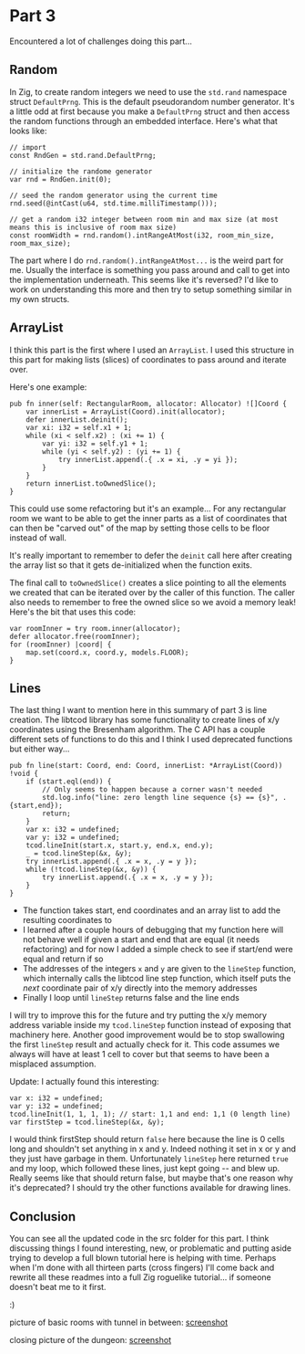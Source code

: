 # Part 3

Encountered a lot of challenges doing this part...

## Random

In Zig, to create random integers we need to use the `std.rand` namespace struct `DefaultPrng`. This is the default pseudorandom number generator. It's a little odd at first because you make a `DefaultPrng` struct and then access the random functions through an embedded interface. Here's what that looks like:

```zig
// import
const RndGen = std.rand.DefaultPrng;

// initialize the randome generator
var rnd = RndGen.init(0);

// seed the random generator using the current time
rnd.seed(@intCast(u64, std.time.milliTimestamp()));

// get a random i32 integer between room min and max size (at most means this is inclusive of room max size)
const roomWidth = rnd.random().intRangeAtMost(i32, room_min_size, room_max_size);
```

The part where I do `rnd.random().intRangeAtMost...` is the weird part for me. Usually the interface is something you pass around and call to get into the implementation underneath. This seems like it's reversed? I'd like to work on understanding this more and then try to setup something similar in my own structs.

## ArrayList

I think this part is the first where I used an `ArrayList`. I used this structure in this part for making lists (slices) of coordinates to pass around and iterate over.

Here's one example:

```zig
pub fn inner(self: RectangularRoom, allocator: Allocator) ![]Coord {
    var innerList = ArrayList(Coord).init(allocator);
    defer innerList.deinit();
    var xi: i32 = self.x1 + 1;
    while (xi < self.x2) : (xi += 1) {
        var yi: i32 = self.y1 + 1;
        while (yi < self.y2) : (yi += 1) {
            try innerList.append(.{ .x = xi, .y = yi });
        }
    }
    return innerList.toOwnedSlice();
}
```

This could use some refactoring but it's an example... For any rectangular room we want to be able to get the inner parts as a list of coordinates that can then be "carved out" of the map by setting those cells to be floor instead of wall.

It's really important to remember to defer the `deinit` call here after creating the array list so that it gets de-initialized when the function exits.

The final call to `toOwnedSlice()` creates a slice pointing to all the elements we created that can be iterated over by the caller of this function. The caller also needs to remember to free the owned slice so we avoid a memory leak! Here's the bit that uses this code:

```zig
var roomInner = try room.inner(allocator);
defer allocator.free(roomInner);
for (roomInner) |coord| {
    map.set(coord.x, coord.y, models.FLOOR);
}
```

## Lines

The last thing I want to mention here in this summary of part 3 is line creation. The libtcod library has some functionality to create lines of x/y coordinates using the Bresenham algorithm. The C API has a couple different sets of functions to do this and I think I used deprecated functions but either way...

```zig
pub fn line(start: Coord, end: Coord, innerList: *ArrayList(Coord)) !void {
    if (start.eql(end)) {
        // Only seems to happen because a corner wasn't needed
        std.log.info("line: zero length line sequence {s} == {s}", .{start,end});
        return;
    }
    var x: i32 = undefined;
    var y: i32 = undefined;
    tcod.lineInit(start.x, start.y, end.x, end.y);
    _ = tcod.lineStep(&x, &y);
    try innerList.append(.{ .x = x, .y = y });
    while (!tcod.lineStep(&x, &y)) {
        try innerList.append(.{ .x = x, .y = y });
    }
}
```

* The function takes start, end coordinates and an array list to add the resulting coordinates to
* I learned after a couple hours of debugging that my function here will not behave well if given a start and end that are equal (it needs refactoring) and for now I added a simple check to see if start/end were equal and return if so
* The addresses of the integers `x` and `y` are given to the `lineStep` function, which internally calls the libtcod line step function, which itself puts the _next_ coordinate pair of x/y directly into the memory addresses
* Finally I loop until `lineStep` returns false and the line ends

I will try to improve this for the future and try putting the x/y memory address variable inside my `tcod.lineStep` function instead of exposing that machinery here. Another good improvement would be to stop swallowing the first `lineStep` result and actually check for it. This code assumes we always will have at least 1 cell to cover but that seems to have been a misplaced assumption.

Update: I actually found this interesting:

```zig
var x: i32 = undefined;
var y: i32 = undefined;
tcod.lineInit(1, 1, 1, 1); // start: 1,1 and end: 1,1 (0 length line)
var firstStep = tcod.lineStep(&x, &y);
```

I would think firstStep should return `false` here because the line is 0 cells long and shouldn't set anything in x and y. Indeed nothing it set in x or y and they just have garbage in them. Unfortunately `lineStep` here returned `true` and my loop, which followed these lines, just kept going -- and blew up. Really seems like that should return false, but maybe that's one reason why it's deprecated? I should try the other functions available for drawing lines.

## Conclusion

You can see all the updated code in the src folder for this part. I think discussing things I found interesting, new, or problematic and putting aside trying to develop a full blown tutorial here is helping with time. Perhaps when I'm done with all thirteen parts (cross fingers) I'll come back and rewrite all these readmes into a full Zig roguelike tutorial... if someone doesn't beat me to it first.

:)

picture of basic rooms with tunnel in between: [screenshot](images/basic_rooms.png)

closing picture of the dungeon: [screenshot](images/dungeon.png)